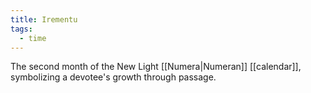 ```yaml
---
title: Irementu
tags:
  - time
---
```

The second month of the New Light [[Numera|Numeran]] [[calendar]], symbolizing a devotee's growth through passage. 